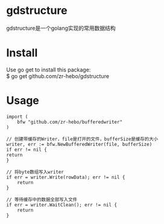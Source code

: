 # gdstructure
gdstructure是一个golang实现的常用数据结构

# Install

Use go get to install this package:<br>
$ go get github.com/zr-hebo/gdstructure

# Usage

	import (
		bfw "github.com/zr-hebo/bufferedwriter"
	)
  
	// 创建带缓存的Writer，file是打开的文件，bufferSize是缓存的大小
	writer, err := bfw.NewBufferedWriter(file, bufferSize)
	if err != nil {
	return
	}
  
	// 将byte数组写入writer	
	if err = writer.Write(rowData); err != nil {
		return
	}

	// 等待缓存中的数据全部写入文件
	if err = writer.WaitClean(); err != nil {
		return
	}

